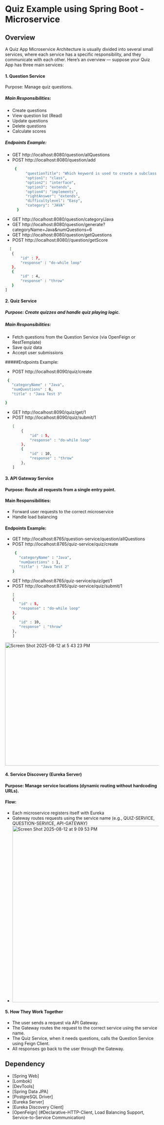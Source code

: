 # Quiz Example using Spring Boot - Microservice

## Overview
A Quiz App Microservice Architecture is usually divided into several small services, where each service has a specific responsibility, and they communicate with each other.
Here’s an overview — suppose your Quiz App has three main services:

#### 1. Question Service
Purpose: Manage quiz questions.

##### Main Responsibilities:
- Create questions
- View question list (Read)
- Update questions
- Delete questions
- Calculate scores
  
##### Endpoints Example:
- GET http://localhost:8080/question/allQuestions
- POST http://localhost:8080/question/add
  ```bash
   {
        "questionTitle": "Which keyword is used to create a subclass in Java test 1?",
        "option1": "class",
        "option2": "interface",
        "option3": "extends",
        "option4": "implements",
        "rightAnswer": "extends",
        "difficultylevel": "Easy",
        "category": "JAVA"
    }
   ```
- GET http://localhost:8080/question/category/Java
- GET http://localhost:8080/question/generate?categoryName=Java&numQuestions=6
- GET http://localhost:8080/question/getQuestions
- POST http://localhost:8080//question/getScore
 ```bash
   [
    {
        "id" : 7,
        "response" : "do-while loop"
    },
    {
        "id" : 4,
        "response" : "throw"
    }
]
   ```

#### 2. Quiz Service

##### Purpose: Create quizzes and handle quiz playing logic.

##### Main Responsibilities:
- Fetch questions from the Question Service (via OpenFeign or RestTemplate)
- Save quiz data
- Accept user submissions

#####Endpoints Example:
- POST http://localhost:8090/quiz/create
 ```bash
  {
    "categoryName" : "Java",
    "numQuestions" : 6,
    "title" : "Java Test 3"

}
   ```
- GET http://localhost:8090/quiz/get/1
- POST http://localhost:8090/quiz/submit/1
  ```bash
  [
      {
          "id" : 5,
          "response" : "do-while loop"
      },
      {
          "id" : 10,
          "response" : "throw"
      },
  ]
   ```

#### 3. API Gateway Service

#### Purpose: Route all requests from a single entry point.

#### Main Responsibilities:
- Forward user requests to the correct microservice
- Handle load balancing

#### Endpoints Example:
- GET http://localhost:8765/question-service/question/allQuestions
- POST http://localhost:8765/quiz-service/quiz/create
   ```bash
    {
      "categoryName" : "Java",
      "numQuestions" : 1,
      "title" : "Java Test 2"
  }
  ```
- GET http://localhost:8765/quiz-service/quiz/get/1
- POST http://localhost:8765/quiz-service/quiz/submit/1
     ```bash
    [
    {
        "id" : 5,
        "response" : "do-while loop"
    },
    {
        "id" : 10,
        "response" : "throw"
    },
  ]
  ```
<img width="611" height="403" alt="Screen Shot 2025-08-12 at 5 43 23 PM" src="https://github.com/user-attachments/assets/34817deb-96c7-4da0-9be8-6b775500987d" />


#### 4. Service Discovery (Eureka Server)

#### Purpose: Manage service locations (dynamic routing without hardcoding URLs).

#### Flow:
- Each microservice registers itself with Eureka
- Gateway routes requests using the service name (e.g., QUIZ-SERVICE, QUESTION-SERVICE, API-GATEWAY)
- <img width="1430" height="577" alt="Screen Shot 2025-08-12 at 9 09 53 PM" src="https://github.com/user-attachments/assets/48949f9c-e8da-4c9e-bb01-7151ec7abadd" />

#### 5. How They Work Together
- The user sends a request via API Gateway.
- The Gateway routes the request to the correct service using the service name.
- The Quiz Service, when it needs questions, calls the Question Service using Feign Client.
- All responses go back to the user through the Gateway.

## Dependency
- [Spring Web]
- [Lombok]
- [DevTools]
- [Spring Data JPA]
- [PostgreSQL Driver]
- [Eureka Server]
- [Eureka Discovery Client]
- [OpenFeign] (#Declarative-HTTP-Client, Load Balancing Support, Service-to-Service Communication)
